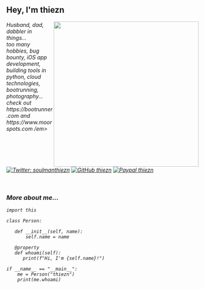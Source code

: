 <h2> Hey, I'm thiezn</h2>
<img align='right' src="https://github-readme-stats.vercel.app/api?username=thiezn&show_icons=true&theme=radical" width="380">
<p><em>Husband, dad, dabbler in things...<br>
  too many hobbies, bug bounty, iOS app development, building tools in python, cloud technologies, bootrunning, photography...<br> 
  check out https://bootrunner.com and https://www.moorspots.com
/em></p>

[![Twitter: soulmanthiezn](https://img.shields.io/twitter/follow/thiezn?style=flat-square)](https://twitter.com/soulmanthiezn)
[![GitHub thiezn](https://img.shields.io/github/followers/hahwul?label=follow%20github&style=flat-square)](https://github.com/thiezn)
[![Paypal thiezn](https://img.shields.io/badge/$-support-ff69b4.svg?style=flat)](https://paypal.me/thiezn)

<br>

### More about me...



```python3
import this

class Person:

   def __init__(self, name):
       self.name = name

   @property
   def whoami(self):
      print(f"Hi, I'm {self.name}!")

if __name__ == "__main__":
    me = Person("thiezn")
    print(me.whoami)
```
